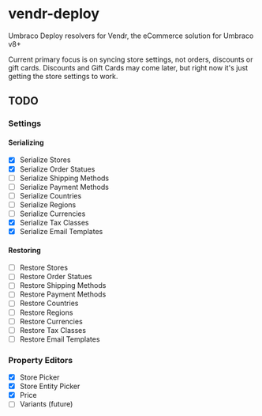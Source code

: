 # vendr-deploy
Umbraco Deploy resolvers for Vendr, the eCommerce solution for Umbraco v8+

Current primary focus is on syncing store settings, not orders, discounts or gift cards. Discounts and Gift Cards may come later, but right now it's just getting the store settings to work.

## TODO

### Settings

#### Serializing

- [x] Serialize Stores
- [x] Serialize Order Statues
- [ ] Serialize Shipping Methods
- [ ] Serialize Payment Methods
- [ ] Serialize Countries
- [ ] Serialize Regions
- [ ] Serialize Currencies
- [x] Serialize Tax Classes
- [x] Serialize Email Templates

#### Restoring

- [ ] Restore Stores
- [ ] Restore Order Statues
- [ ] Restore Shipping Methods
- [ ] Restore Payment Methods
- [ ] Restore Countries
- [ ] Restore Regions
- [ ] Restore Currencies
- [ ] Restore Tax Classes
- [ ] Restore Email Templates

### Property Editors

- [x] Store Picker
- [x] Store Entity Picker
- [x] Price
- [ ] Variants (future)